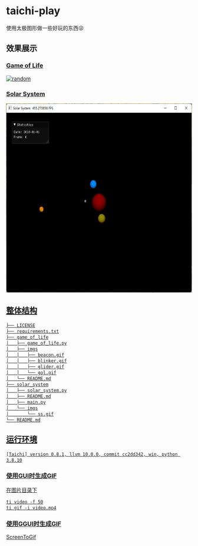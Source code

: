 # taichi-play

使用太极图形做一些好玩的东西:stuck_out_tongue_winking_eye:

## 效果展示

### [Game of Life](game_of_life/)

<a href="gol.gif"><img src="game_of_life/imgs/gol.gif" height=512px title="random"></a>

### [Solar System](solar_system/)

<a href="ss.gif"><img src="solar_system/imgs/ss.gif" height=512px title="solar system">

## 整体结构

```
├── LICENSE
├── requirements.txt
├── game_of_life
│   ├── game_of_life.py
│   ├── imgs
│   │   ├── beacon.gif
│   │   ├── blinker.gif
│   │   ├── glider.gif
│   │   └── gol.gif
│   └── README.md
├── solar_system
│   ├── solar_system.py
│   ├── README.md
│   ├── main.py
│   └── imgs
│       └── ss.gif
└── README.md
```

## 运行环境

```
[Taichi] version 0.8.1, llvm 10.0.0, commit cc2dd342, win, python 3.8.10
```

### 使用GUI时生成GIF

在图片目录下

```shell
ti video -f 50
ti gif -i video.mp4
```

### 使用GGUI时生成GIF

[ScreenToGif](https://github.com/NickeManarin/ScreenToGif/releases/tag/2.34)
